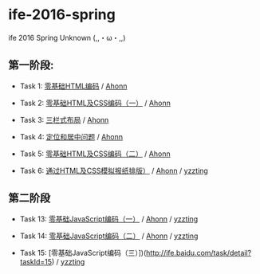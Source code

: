 # ife-2016-spring
ife 2016 Spring Unknown (,,・ω・,,)

## 第一阶段:
- Task 1: [零基础HTML编码](http://ife.baidu.com/task/detail?taskId=1)
/ [Ahonn](http://unknown-ife.github.io/ife-2016-spring/01/task_01/ahonn)

- Task 2: [零基础HTML及CSS编码（一）](http://ife.baidu.com/task/detail?taskId=2)
/ [Ahonn](http://unknown-ife.github.io/ife-2016-spring/01/task_02/ahonn)

- Task 3: [三栏式布局](http://ife.baidu.com/task/detail?taskId=3)
/ [Ahonn](http://unknown-ife.github.io/ife-2016-spring/01/task_03/ahonn)

- Task 4: [定位和居中问题](http://ife.baidu.com/task/detail?taskId=4)
/ [Ahonn](http://unknown-ife.github.io/ife-2016-spring/01/task_04/ahonn)

- Task 5: [零基础HTML及CSS编码（二）](http://ife.baidu.com/task/detail?taskId=5)
/ [Ahonn](http://unknown-ife.github.io/ife-2016-spring/01/task_05/ahonn)

- Task 6: [通过HTML及CSS模拟报纸排版）](http://ife.baidu.com/task/detail?taskId=6)
/ [Ahonn](http://unknown-ife.github.io/ife-2016-spring/01/task_06/ahonn)
/ [yzzting](http://unknown-ife.github.io/ife-2016-spring/01/task_06/yzzting)

## 第二阶段
- Task 13: [零基础JavaScript编码（一）](http://ife.baidu.com/task/detail?taskId=13)
/ [Ahonn](http://unknown-ife.github.io/ife-2016-spring/02/task_13/ahonn/index.html)
/ [yzzting](http://unknown-ife.github.io/ife-2016-spring/02/task_13/yzzting/index.html)

- Task 14: [零基础JavaScript编码（二）](http://ife.baidu.com/task/detail?taskId=14)
/ [Ahonn](http://unknown-ife.github.io/ife-2016-spring/02/task_14/ahonn/index.html)
/ [yzzting](http://unknown-ife.github.io/ife-2016-spring/02/task_14/yzzting/index.html)

- Task 15: [零基础JavaScript编码（三）])(http://ife.baidu.com/task/detail?taskId=15)
/ [yzzting](http://unknown-ife.github.io/ife-2016-spring/02/task_15/yzzting/index.html)
